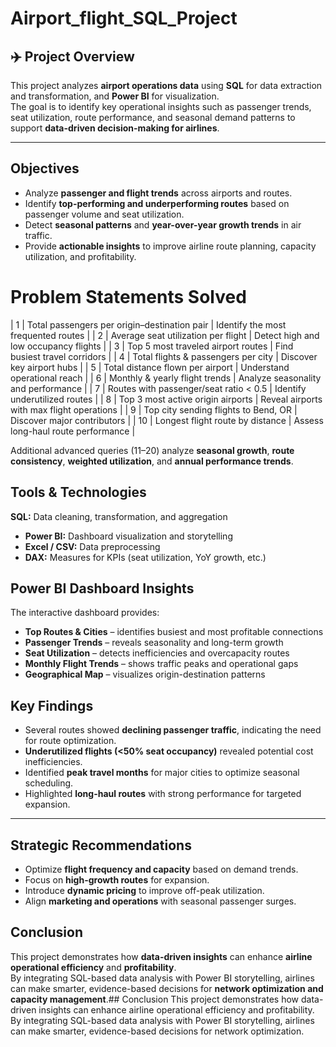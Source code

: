 # Airport_flight_SQL_Project

## ✈️ Project Overview
This project analyzes **airport operations data** using **SQL** for data extraction and transformation, and **Power BI** for visualization.  
The goal is to identify key operational insights such as passenger trends, seat utilization, route performance, and seasonal demand patterns to support **data-driven decision-making for airlines**.

---
## Objectives
- Analyze **passenger and flight trends** across airports and routes.  
- Identify **top-performing and underperforming routes** based on passenger volume and seat utilization.  
- Detect **seasonal patterns** and **year-over-year growth trends** in air traffic.  
- Provide **actionable insights** to improve airline route planning, capacity utilization, and profitability.

# Problem Statements Solved 
| 1 | Total passengers per origin–destination pair | Identify the most frequented routes |
| 2 | Average seat utilization per flight | Detect high and low occupancy flights |
| 3 | Top 5 most traveled airport routes | Find busiest travel corridors |
| 4 | Total flights & passengers per city | Discover key airport hubs |
| 5 | Total distance flown per airport | Understand operational reach |
| 6 | Monthly & yearly flight trends | Analyze seasonality and performance |
| 7 | Routes with passenger/seat ratio < 0.5 | Identify underutilized routes |
| 8 | Top 3 most active origin airports | Reveal airports with max flight operations |
| 9 | Top city sending flights to Bend, OR | Discover major contributors |
| 10 | Longest flight route by distance | Assess long-haul route performance |

Additional advanced queries (11–20) analyze **seasonal growth**, **route consistency**, **weighted utilization**, and **annual performance trends**.
## Tools & Technologies
**SQL:** Data cleaning, transformation, and aggregation  
- **Power BI:** Dashboard visualization and storytelling  
- **Excel / CSV:** Data preprocessing  
- **DAX:** Measures for KPIs (seat utilization, YoY growth, etc.)

## Power BI Dashboard Insights
The interactive dashboard provides:
- **Top Routes & Cities** – identifies busiest and most profitable connections  
- **Passenger Trends** – reveals seasonality and long-term growth  
- **Seat Utilization** – detects inefficiencies and overcapacity routes  
- **Monthly Flight Trends** – shows traffic peaks and operational gaps  
- **Geographical Map** – visualizes origin-destination patterns
  
## Key Findings
- Several routes showed **declining passenger traffic**, indicating the need for route optimization.  
- **Underutilized flights (<50% seat occupancy)** revealed potential cost inefficiencies.  
- Identified **peak travel months** for major cities to optimize seasonal scheduling.  
- Highlighted **long-haul routes** with strong performance for targeted expansion.

---

## Strategic Recommendations
- Optimize **flight frequency and capacity** based on demand trends.  
- Focus on **high-growth routes** for expansion.  
- Introduce **dynamic pricing** to improve off-peak utilization.  
- Align **marketing and operations** with seasonal passenger surges.

## Conclusion
This project demonstrates how **data-driven insights** can enhance **airline operational efficiency** and **profitability**.  
By integrating SQL-based data analysis with Power BI storytelling, airlines can make smarter, evidence-based decisions for **network optimization and capacity management**.## Conclusion
This project demonstrates how data-driven insights can enhance airline operational efficiency and profitability.
By integrating SQL-based data analysis with Power BI storytelling, airlines can make smarter, evidence-based decisions for network optimization.
